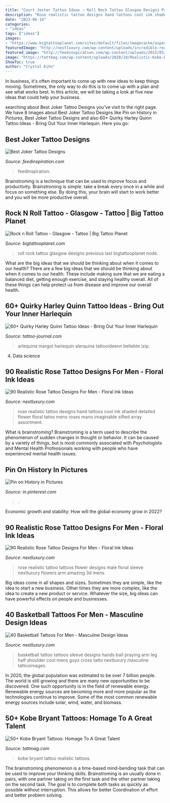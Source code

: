 ```yaml
---
title: "Court Jester Tattoo Ideas ~ Roll Rock Tattoo Glasgow Designs Previous Last Bigtattooplanet Node"
description: "Rose realistic tattoo designs hand tattoos cool ink shaded detailed flower floral tatoo mens roses mano imaginable sifted array assortment"
date: "2023-06-14"
categories:
- "ideas"
tags: ["ideas"]
images:
- "https://www.bigtattooplanet.com/sites/default/files/imagecache/aspect4col3col/5/node_gallery_image/56011/z0101.jpg"
featuredImage: "http://nextluxury.com/wp-content/uploads/incredible-realistic-red-rose-flower-male-arm-tattoos.jpg"
featured_image: "http://feedinspiration.com/wp-content/uploads/2015/05/Joker-Tattoo-Card-Game-Picture.jpg"
image: "https://tattmag.com/wp-content/uploads/2020/10/Realistic-Kobe-Bryant-Tattoo-1-538x1024.jpg"
ShowToc: true
author: "Crystal Kihn"
---
```



In business, it's often important to come up with new ideas to keep things moving. Sometimes, the only way to do this is to come up with a plan and see what works best. In this article, we will be taking a look at five new ideas that could help your business.

	

		
searching about Best Joker Tattoo Designs you've visit to the right page. We have 8 Images about Best Joker Tattoo Designs like Pin on History in Pictures, Best Joker Tattoo Designs and also 60+ Quirky Harley Quinn Tattoo Ideas - Bring Out Your Inner Harlequin. Here you go:
		
    
## Best Joker Tattoo Designs

<img loading=lazy src="http://feedinspiration.com/wp-content/uploads/2015/05/Joker-Tattoo-Card-Game-Picture.jpg" onerror="this.onerror=null;this.src='https://tse1.mm.bing.net/th?id=OIP.IOU_Gdy6nPB-gPo3EFenzQHaJ4&amp;pid=15.1';" alt="Best Joker Tattoo Designs">

_Source: feedinspiration.com_

>feedinspiration. 

	

Brainstroming is a technique that can be used to improve focus and productivity. Brainstroming is simple: take a break every once in a while and focus on something else. By doing this, your brain will start to work better and you will be more productive overall.

    
## Rock N Roll Tattoo - Glasgow - Tattoo | Big Tattoo Planet

<img loading=lazy src="https://www.bigtattooplanet.com/sites/default/files/imagecache/aspect4col3col/5/node_gallery_image/56011/z0101.jpg" onerror="this.onerror=null;this.src='https://tse4.mm.bing.net/th?id=OIP.0c6U89p8hKBKmJgVVJqrewHaJ3&amp;pid=15.1';" alt="Rock n Roll Tattoo - Glasgow - Tattoo | Big Tattoo Planet">

_Source: bigtattooplanet.com_

>roll rock tattoo glasgow designs previous last bigtattooplanet node. 

	

What are the big ideas that we should be thinking about when it comes to our health?
There are a few big ideas that we should be thinking about when it comes to our health. These include making sure that we are eating a balanced diet, getting enough exercise, and staying healthy overall. All of these things can help protect us from disease and improve our overall health.

    
## 60+ Quirky Harley Quinn Tattoo Ideas - Bring Out Your Inner Harlequin

<img loading=lazy src="https://tattoo-journal.com/wp-content/uploads/2017/01/Harley-Quinn-Tattoo-46-768x768.jpg" onerror="this.onerror=null;this.src='https://tse1.mm.bing.net/th?id=OIP.5sP5EwOekZDgHJj1AYo4egHaHa&amp;pid=15.1';" alt="60+ Quirky Harley Quinn Tattoo Ideas - Bring Out Your Inner Harlequin">

_Source: tattoo-journal.com_

>arlequina margot harlequin alerquina tattooideenn beliebte izip. 

	

4. Data science 

    
## 90 Realistic Rose Tattoo Designs For Men - Floral Ink Ideas

<img loading=lazy src="http://nextluxury.com/wp-content/uploads/cool-realistic-rose-mens-hand-tattoo-with-shaded-design.jpg" onerror="this.onerror=null;this.src='https://tse1.mm.bing.net/th?id=OIP.HU0nYgqV_ioeXZWtNJYAnwHaJ4&amp;pid=15.1';" alt="90 Realistic Rose Tattoo Designs For Men - Floral Ink Ideas">

_Source: nextluxury.com_

>rose realistic tattoo designs hand tattoos cool ink shaded detailed flower floral tatoo mens roses mano imaginable sifted array assortment. 

	

What is brainstroming?
Brainstroming is a term used to describe the phenomenon of sudden changes in thought or behavior. It can be caused by a variety of things, but is most commonly associated with Psychologists and Mental Health Professionals working with people who have experienced mental health issues.

    
## Pin On History In Pictures

<img loading=lazy src="https://i.pinimg.com/736x/b0/c8/f4/b0c8f4be461f3d72fa53cedae8577ae2.jpg" onerror="this.onerror=null;this.src='https://tse3.mm.bing.net/th?id=OIP.Hz3KdzcSeWRyP4Xc8UDZNwAAAA&amp;pid=15.1';" alt="Pin on History in Pictures">

_Source: in.pinterest.com_

>. 

	

Economic growth and stability: How will the global economy grow in 2022?
 

    
## 90 Realistic Rose Tattoo Designs For Men - Floral Ink Ideas

<img loading=lazy src="http://nextluxury.com/wp-content/uploads/incredible-realistic-red-rose-flower-male-arm-tattoos.jpg" onerror="this.onerror=null;this.src='https://tse4.mm.bing.net/th?id=OIP.na9RNlwFy1Zcs6SZ-KMVVAHaGr&amp;pid=15.1';" alt="90 Realistic Rose Tattoo Designs For Men - Floral Ink Ideas">

_Source: nextluxury.com_

>rose realistic tattoo tattoos flower designs male floral sleeve nextluxury flowers arm amazing 3d mens. 

	

Big ideas come in all shapes and sizes. Sometimes they are simple, like the idea to start a new business. Other times they are more complex, like the idea to create a new product or service. Whatever the size, big ideas can have powerful effects on people and businesses.

    
## 40 Basketball Tattoos For Men - Masculine Design Ideas

<img loading=lazy src="http://nextluxury.com/wp-content/uploads/mens-basketball-tattoo-ideas-on-arm.jpg" onerror="this.onerror=null;this.src='https://tse2.mm.bing.net/th?id=OIP.-zRVoJhSUchnNKctYDIQUQHaJQ&amp;pid=15.1';" alt="40 Basketball Tattoos For Men - Masculine Design Ideas">

_Source: nextluxury.com_

>basketball tattoo tattoos sleeve designs hands ball praying arm leg half shoulder cool mens guys cross tatto nextluxury masculine tattooimages. 

	

In 2020, the global population was estimated to be over 7 billion people. The world is still growing and there are many new opportunities to be discovered. One such opportunity is in the field of renewable energy. Renewable energy sources are becoming more and more popular as the technologies continue to improve. Some of the most common renewable energy sources include solar, wind, water, and biomass.

    
## 50+ Kobe Bryant Tattoos: Homage To A Great Talent

<img loading=lazy src="https://tattmag.com/wp-content/uploads/2020/10/Realistic-Kobe-Bryant-Tattoo-1-538x1024.jpg" onerror="this.onerror=null;this.src='https://tse3.mm.bing.net/th?id=OIP.zj8cslXVg9zW8PFkCJK1IQHaOG&amp;pid=15.1';" alt="50+ Kobe Bryant Tattoos: Homage To A Great Talent">

_Source: tattmag.com_

>kobe bryant tattoo realistic tattoos. 

	

The brainstroming phenomenon is a time-based mind-bending task that can be used to improve your thinking skills. Brainstroming is an usually done in pairs, with one partner taking on the first task and the other partner taking on the second task. The goal is to complete both tasks as quickly as possible without interruption. This allows for better Coordination of effort and better problem solving.

